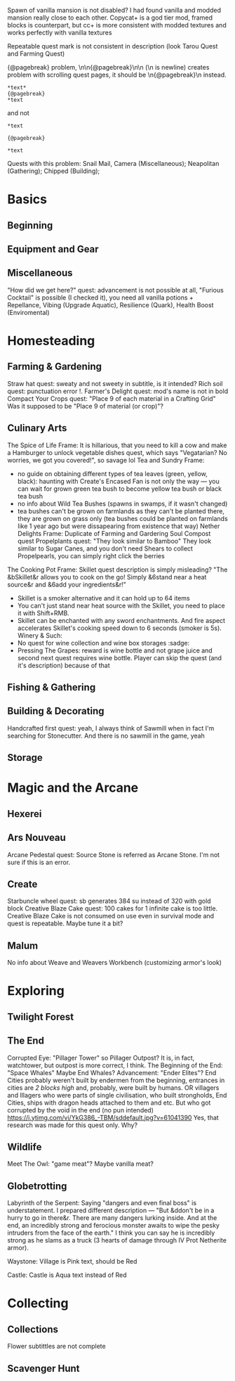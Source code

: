 Spawn of vanilla mansion is not disabled? I had found vanilla and modded mansion really close to each other.
Copycat+ is a god tier mod, framed blocks is counterpart, but cc+ is more consistent with modded textures and works perfectly with vanilla textures

Repeatable quest mark is not consistent in description (look Tarou Quest and Farming Quest)

{@pagebreak} problem, \n\n{@pagebreak}\n\n (\n is newline) creates problem with scrolling quest pages, it should be \n{@pagebreak}\n instead.
```
*text*
{@pagebreak}
*text
```
and not
```
*text

{@pagebreak}

*text
```
Quests with this problem: Snail Mail, Camera (Miscellaneous); Neapolitan (Gathering); Chipped (Building); 

# Basics

## Beginning

## Equipment and Gear

## Miscellaneous 
"How did we get here?" quest: advancement is not possible at all, "Furious Cocktail" is possible (I checked it), you need all vanilla potions + Repellance, Vibing (Upgrade Aquatic), Resilience (Quark), Health Boost (Enviromental)

# Homesteading

## Farming & Gardening
Straw hat quest: sweaty and not sweety in subtitle, is it intended?
Rich soil quest: punctuation error !.
Farmer's Delight quest: mod's name is not in bold
Compact Your Crops quest: "Place 9 of each material in a Crafting Grid" Was it supposed to be "Place 9 of material (or crop)"?

## Culinary Arts
The Spice of Life Frame: It is hillarious, that you need to kill a cow and make a Hamburger to unlock vegetable dishes quest, which says "Vegatarian? No worries, we got you covered!", so savage lol
Tea and Sundry Frame: 
- no guide on obtaining different types of tea leaves (green, yellow, black): haunting with Create's Encased Fan is not only the way — you can wait for grown green tea bush to become yellow tea bush or black tea bush
- no info about Wild Tea Bushes (spawns in swamps, if it wasn't changed)
- tea bushes can't be grown on farmlands as they can't be planted there, they are grown on grass only (tea bushes could be planted on farmlands like 1 year ago but were dissapearing from existence that way)
Nether Delights Frame: 
Duplicate of Farming and Gardering Soul Compost quest
Propelplants quest: "They look similar to Bamboo" They look similar to Sugar Canes, and you don't need Shears to collect Propelpearls, you can simply right click the berries


The Cooking Pot Frame: 
Skillet quest description is simply misleading? "The &bSkillet&r allows you to cook on the go! Simply &6stand near a heat source&r and &6add your ingredients&r!" 
- Skillet is a smoker alternative and it can hold up to 64 items
- You can't just stand near heat source with the Skillet, you need to place it with Shift+RMB. 
- Skillet can be enchanted with any sword enchantments. And fire aspect accelerates Skillet's cooking speed down to 6 seconds (smoker is 5s).
Winery & Such: 
- No quest for wine collection and wine box storages :sadge:
- Pressing The Grapes: reward is wine bottle and not grape juice and second next quest requires wine bottle. Player can skip the quest (and it's description) because of that
## Fishing & Gathering

## Building & Decorating
Handcrafted first quest: yeah, I always think of Sawmill when in fact I'm searching for Stonecutter. And there is no sawmill in the game, yeah
## Storage

# Magic and the Arcane

## Hexerei

## Ars Nouveau
Arcane Pedestal quest: Source Stone is referred as Arcane Stone. I'm not sure if this is an error.
## Create
Starbuncle wheel quest: sb generates 384 su instead of 320 with gold block
Creative Blaze Cake quest: 100 cakes for 1 infinite cake is too little. Creative Blaze Cake is not consumed on use even in survival mode and quest is repeatable. Maybe tune it a bit?

## Malum
No info about Weave and Weavers Workbench (customizing armor's look)

# Exploring

## Twilight Forest

## The End
Corrupted Eye: "Pillager Tower" so Pillager Outpost? It is, in fact, watchtower, but outpost is more correct, I think.
The Beginning of the End: "Space Whales" Maybe End Whales?
Advancement: "Ender Elites"? End Cities probably weren't built by endermen from the beginning, entrances in cities are *2 blocks high* and, probably, were built by humans. OR villagers and Illagers who were parts of single civilisation, who built strongholds, End Cities, ships with dragon heads attached to them and etc. But who got corrupted by the void in the end (no pun intended)   https://i.ytimg.com/vi/YkG386_-TBM/sddefault.jpg?v=61041390
Yes, that research was made for this quest only. Why?
## Wildlife
Meet The Owl: "game meat"? Maybe vanilla meat?

## Globetrotting

Labyrinth of the Serpent: Saying "dangers and even final boss" is understatement. I prepared different description — "But &ddon't be in a hurry to go in there&r. There are many dangers lurking inside. And at the end, an incredibly strong and ferocious monster awaits to wipe the pesky intruders from the face of the earth." I think you can say he is incredibly strong as he slams as a truck (3 hearts of damage through IV Prot Netherite armor).

Waystone: Village is Pink text, should be Red

Castle: Castle is Aqua text instead of Red

# Collecting

## Collections

Flower subtittles are not complete

## Scavenger Hunt